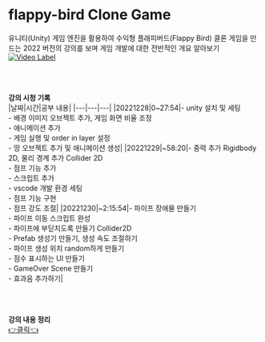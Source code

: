 # flappy-bird Clone Game
유니티(Unity) 게임 엔진을 활용하여 수익형 플래피버드(Flappy Bird) 클론 게임을 만드는 2022 버전의 강의를 보며 게임 개발에 대한 전반적인 개요 알아보기
<br/>
[![Video Label](http://img.youtube.com/vi/EqoU1PodQQ4/0.jpg)](https://youtu.be/EqoU1PodQQ4)
  
    
<br/>  
<br/>

**강의 시청 기록**  
|날짜|시간|공부 내용|
|---|---|---|
|20221228|0~27:54|- unity 설치 및 세팅<br/>- 배경 이미지 오브젝트 추가, 게임 화면 비율 조정<br/>- 애니메이션 추가<br/>- 게임 실행 및 order in layer 설정<br/>- 땅 오브젝트 추가 및 애니메이션 생성|
|20221229|~58:20|- 중력 추가 Rigidbody 2D, 물리 경계 추가 Collider 2D<br/>- 점프 기능 추가<br/> - 스크립트 추가<br/>- vscode 개발 환경 세팅<br/>- 점프 기능 구현<br/>- 점프 강도 조절|
|20221230|~2:15:54|- 파이프 장애물 만들기<br/>- 파이프 이동 스크립트 완성<br/>- 파이프에 부딛치도록 만들기 Collider2D <br/>- Prefab 생성기 만들기, 생성 속도 조절하기 <br/>- 파이프 생성 위치 random하게 만들기 <br/>- 점수 표시하는 UI 만들기 <br/>- GameOver Scene 만들기 <br/>- 효과음 추가하기|


<br/>  
<br/>

**강의 내용 정리**  
[👉클릭👈](https://early-babcat-f2a.notion.site/2ae11e3ee2ed44d4b4db9bef39ecf86c)
